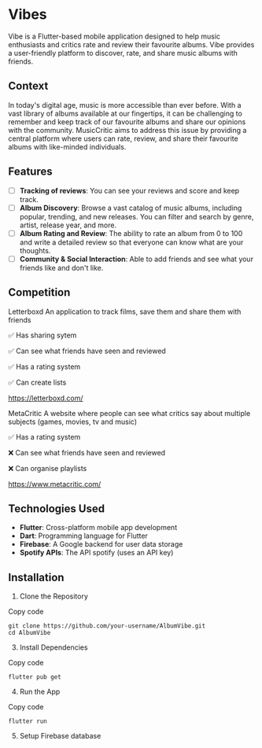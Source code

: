 # Vibes
Vibe is a Flutter-based mobile application designed to help music enthusiasts and critics rate and review their favourite albums. Vibe provides a user-friendly platform to discover, rate, and share music albums with friends.

## Context
In today's digital age, music is more accessible than ever before. With a vast library of albums available at our fingertips, it can be challenging to remember and keep track of our favourite albums and share our opinions with the community. MusicCritic aims to address this issue by providing a central platform where users can rate, review, and share their favourite albums with like-minded individuals.

## Features
- [ ] **Tracking of reviews**: You can see your reviews and score and keep track.
- [ ] **Album Discovery**: Browse a vast catalog of music albums, including popular, trending, and new releases. You can filter and search by genre, artist, release year, and more.
- [ ] **Album Rating and Review**: The ability to rate an album from 0 to 100 and write a detailed review so that everyone can know what are your thoughts.
- [ ] **Community & Social Interaction**: Able to add friends and see what your friends like and don't like.

## Competition

Letterboxd
An application to track films, save them and share them with friends

✅ Has sharing sytem

✅ Can see what friends have seen and reviewed

✅ Has a rating system

✅ Can create lists

https://letterboxd.com/

MetaCritic
A website where people can see what critics say about multiple subjects (games, movies, tv and music)

✅ Has a rating system

❌ Can see what friends have seen and reviewed

❌ Can organise playlists

https://www.metacritic.com/

## Technologies Used
- **Flutter**: Cross-platform mobile app development
- **Dart**: Programming language for Flutter
- **Firebase**: A Google backend for user data storage
- **Spotify APIs**: The API spotify (uses an API key)

## Installation
1. Clone the Repository

Copy code
```
git clone https://github.com/your-username/AlbumVibe.git
cd AlbumVibe
```

3. Install Dependencies

Copy code
```
flutter pub get
```

4. Run the App

Copy code
```
flutter run
```

5. Setup Firebase database
